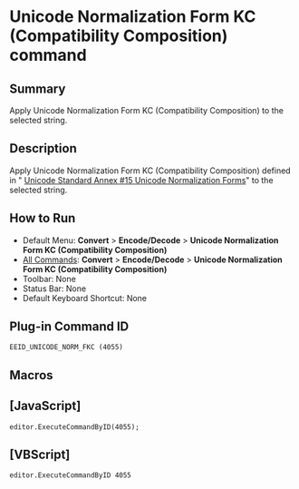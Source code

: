 # Unicode Normalization Form KC (Compatibility Composition) command

## Summary

Apply Unicode Normalization Form KC (Compatibility Composition) to the selected string.

## Description

Apply Unicode Normalization Form KC (Compatibility Composition) defined in " [Unicode Standard Annex #15 Unicode Normalization Forms](http://unicode.org/reports/tr15/)" to the selected string.

## How to Run

- Default Menu: **Convert** \> **Encode/Decode** \> **Unicode Normalization Form KC (Compatibility Composition)**
- [All Commands](../tools/all_commands): **Convert** \> **Encode/Decode** \> **Unicode Normalization Form KC (Compatibility Composition)**
- Toolbar:
None
- Status Bar: None
- Default Keyboard Shortcut: None

## Plug-in Command ID

```
EEID_UNICODE_NORM_FKC (4055)```

## Macros

## \[JavaScript\]

```
editor.ExecuteCommandByID(4055);
```

## \[VBScript\]

```
editor.ExecuteCommandByID 4055
```
